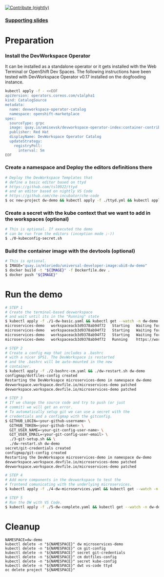[![Contribute (nightly)](https://img.shields.io/static/v1?label=nightly%20Che&message=for%20maintainers&logo=eclipseche&color=FDB940&labelColor=525C86)](https://che-dogfooding.apps.che-dev.x6e0.p1.openshiftapps.com/#https://github.com/l0rd/devworkspace-demo?che-editor=che-incubator/che-code/insiders)

### [Supporting slides](https://docs.google.com/presentation/d/1ckYOEJTLBla_tcCqspecYOXXnH00FM--VqYlpI-srdk/edit#slide=id.g1288a653e6f_0_147)

# Preparation

### Install the DevWorkspace Operator
It can be installed as a standalone operator or it gets installed with the Web Terminal or OpenShift Dev Spaces. The following instructions have been tested with DevWorkspace Operator v0.17 installed on the dogfooding instance.

```bash
kubectl apply -f - <<EOF
apiVersion: operators.coreos.com/v1alpha1
kind: CatalogSource
metadata:
  name: devworkspace-operator-catalog
  namespace: openshift-marketplace
spec:
  sourceType: grpc
  image: quay.io/amisevsk/devworkspace-operator-index:container-contributions
  publisher: Red Hat
  displayName: DevWorkspace Operator Catalog
  updateStrategy:
    registryPoll:
      interval: 5m
EOF
```

### Create a namespace and Deploy the editors definitions there

```bash
# Deploy the DevWorkspace Templates that 
# define a basic editor based on ttyd
# https://github.com/tsl0922/ttyd
# and an editor based on nightly VS Code
# https://github.com/che-incubator/che-code
$ oc new-project dw-demo && kubectl apply -f ./ttyd.yml && kubectl apply -f ./vs-code.yml
```

### Create a secret with the kube context that we want to add in the workspaces (optional)

```bash
# This is optional. If executed the demo 
# can be run from the editors (inception mode ;-))
$ ./0-kubeconfig-secret.sh
```

### Build the container image with the devtools (optional)

```bash
# This is optional.
$ IMAGE="quay.io/mloriedo/universal-developer-image:ubi8-dw-demo"
$ docker build -t "${IMAGE}" -f Dockerfile.dev .
$ docker push "${IMAGE}"
```


# Run the demo

```bash
# STEP 1
# Create the terminal-based devworkspace
# and wait until its in the "Running" state
$ kubectl apply -f ./1-dw-basic.yaml && kubectl get --watch -n dw-demo dw microservices-demo
microservices-demo   workspaceacb3d9378ab94f72   Starting   Waiting for workspace deployment
microservices-demo   workspaceacb3d9378ab94f72   Starting   Waiting for editor to start
microservices-demo   workspaceacb3d9378ab94f72   Starting   Waiting for editor to start
microservices-demo   workspaceacb3d9378ab94f72   Running    https://workspaceacb3d9378ab94f72.apps.che-dev.x6e0.p1.openshiftapps.com/ttyd/

# STEP 2
# Create a config map that includes a .bashrc 
# with a nicer $PS1. The DevWorkspace is restarted
# and the .bashrc will be auto-mounted in the new
# container.
$ kubectl apply -f ./2-bashrc-cm.yaml && ./dw-restart.sh dw-demo
configmap/dotfiles-config created
Restarting the DevWorksapce microservices-demo in namespace dw-demo
devworkspace.workspace.devfile.io/microservices-demo patched
devworkspace.workspace.devfile.io/microservices-demo patched

# STEP 3
# If we change the source code and try to push (or just 
# commit) we will get an error.
# To automatically setup git we can use a secret with the
# credentials and a configmap with the gitconfig.
$ GITHUB_LOGIN=<your-github-username> \
  GITHUB_TOKEN=<your-github-token> \
  GIT_USER_NAME=<your-git-config-user-name> \
  GIT_USER_EMAIL=<your-git-config-user-email> \
  ./3-git-setup.sh && \
  ./dw-restart.sh dw-demo
secret/git-credentials created
configmap/git-config created
Restarting the DevWorksapce microservices-demo in namespace dw-demo
devworkspace.workspace.devfile.io/microservices-demo patched
devworkspace.workspace.devfile.io/microservices-demo patched

# STEP 4
# Add more components in the devworkspace to test the
# frontend comunicating with the underlying microservices.
$ kubectl apply -f ./4-dw-microservices.yaml && kubectl get --watch -n dw-demo dw microservices-demo

# STEP 5
# Run the DW with VS Code.
$ kubectl apply -f ./5-dw-complete.yaml && kubectl get --watch -n dw-demo dw microservices-demo
```

# Cleanup

```
NAMESPACE=dw-demo
kubectl delete -n "${NAMESPACE}" dw microservices-demo
kubectl delete -n "${NAMESPACE}" cm git-config
kubectl delete -n "${NAMESPACE}" secret git-credentials
kubectl delete -n "${NAMESPACE}" cm dotfiles-config
kubectl delete -n "${NAMESPACE}" secret kube-config
kubectl delete -n "${NAMESPACE}" dwt vs-code ttyd
oc delete project "${NAMESPACE}"
```
